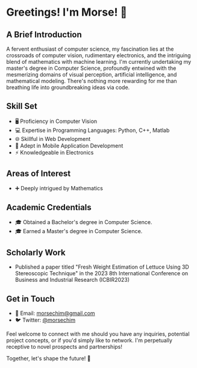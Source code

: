 # Greetings! I'm Morse! 👋

## A Brief Introduction
A fervent enthusiast of computer science, my fascination lies at the crossroads of computer vision, rudimentary electronics, and the intriguing blend of mathematics with machine learning. I'm currently undertaking my master's degree in Computer Science, profoundly entwined with the mesmerizing domains of visual perception, artificial intelligence, and mathematical modeling. There's nothing more rewarding for me than breathing life into groundbreaking ideas via code.

## Skill Set
- 🖥️ Proficiency in Computer Vision
- 💻 Expertise in Programming Languages: Python, C++, Matlab
- 🌐 Skillful in Web Development
- 📱 Adept in Mobile Application Development
- ⚡️ Knowledgeable in Electronics

## Areas of Interest
- ➕ Deeply intrigued by Mathematics

## Academic Credentials
- 🎓 Obtained a Bachelor's degree in Computer Science.
- 🎓 Earned a Master's degree in Computer Science.

## Scholarly Work
- Published a paper titled "Fresh Weight Estimation of Lettuce Using 3D Stereoscopic Technique" in the 2023 8th International Conference on Business and Industrial Research (ICBIR2023)

## Get in Touch
- 📧 Email: [morsechim@gmail.com](mailto:morsechim@gmail.com)
- 🐦 Twitter: [@morsechim](https://twitter.com/morsechim)

Feel welcome to connect with me should you have any inquiries, potential project concepts, or if you'd simply like to network. I'm perpetually receptive to novel prospects and partnerships!

Together, let's shape the future! 🚀
